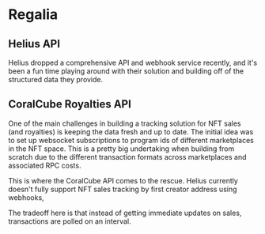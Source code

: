 # Regalia



## Helius API
Helius dropped a comprehensive API and webhook service recently, and it's been a fun time playing around with their solution and building off of the structured data they provide.


## CoralCube Royalties API
One of the main challenges in building a tracking solution for NFT sales (and royalties) is keeping the data fresh and up to date. The initial idea was to set up websocket subscriptions to program ids of different marketplaces in the NFT space. This is a pretty big undertaking when building from scratch due to the different transaction formats across marketplaces and associated RPC costs.

This is where the CoralCube API comes to the rescue. Helius currently doesn't fully support NFT sales tracking by first creator address using webhooks,  

The tradeoff here is that instead of getting immediate updates on sales, transactions are polled on an interval.

## 